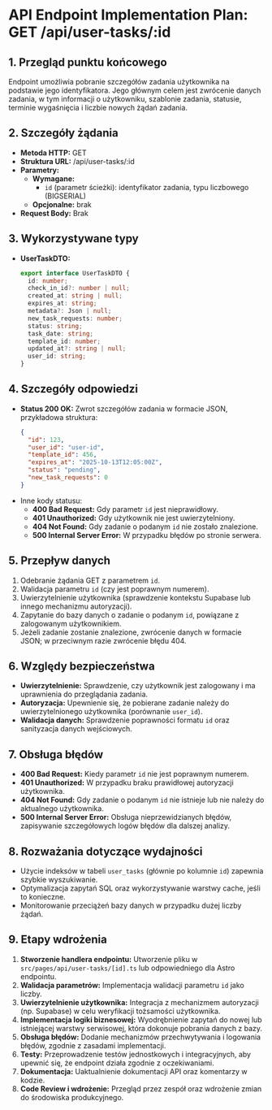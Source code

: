 # API Endpoint Implementation Plan: GET /api/user-tasks/:id

## 1. Przegląd punktu końcowego
Endpoint umożliwia pobranie szczegółów zadania użytkownika na podstawie jego identyfikatora. Jego głównym celem jest zwrócenie danych zadania, w tym informacji o użytkowniku, szablonie zadania, statusie, terminie wygaśnięcia i liczbie nowych żądań zadania.

## 2. Szczegóły żądania
- **Metoda HTTP:** GET
- **Struktura URL:** /api/user-tasks/:id
- **Parametry:**
  - **Wymagane:**
    - `id` (parametr ścieżki): identyfikator zadania, typu liczbowego (BIGSERIAL)
  - **Opcjonalne:** brak
- **Request Body:** Brak

## 3. Wykorzystywane typy
- **UserTaskDTO:**
  ```typescript
  export interface UserTaskDTO {
    id: number;
    check_in_id?: number | null;
    created_at: string | null;
    expires_at: string;
    metadata?: Json | null;
    new_task_requests: number;
    status: string;
    task_date: string;
    template_id: number;
    updated_at?: string | null;
    user_id: string;
  }
  ```

## 4. Szczegóły odpowiedzi
- **Status 200 OK:** Zwrot szczegółów zadania w formacie JSON, przykładowa struktura:
  ```json
  {
    "id": 123,
    "user_id": "user-id",
    "template_id": 456,
    "expires_at": "2025-10-13T12:05:00Z",
    "status": "pending",
    "new_task_requests": 0
  }
  ```
- Inne kody statusu:
  - **400 Bad Request:** Gdy parametr `id` jest nieprawidłowy.
  - **401 Unauthorized:** Gdy użytkownik nie jest uwierzytelniony.
  - **404 Not Found:** Gdy zadanie o podanym `id` nie zostało znalezione.
  - **500 Internal Server Error:** W przypadku błędów po stronie serwera.

## 5. Przepływ danych
1. Odebranie żądania GET z parametrem `id`.
2. Walidacja parametru `id` (czy jest poprawnym numerem).
3. Uwierzytelnienie użytkownika (sprawdzenie kontekstu Supabase lub innego mechanizmu autoryzacji).
4. Zapytanie do bazy danych o zadanie o podanym `id`, powiązane z zalogowanym użytkownikiem.
5. Jeżeli zadanie zostanie znalezione, zwrócenie danych w formacie JSON; w przeciwnym razie zwrócenie błędu 404.

## 6. Względy bezpieczeństwa
- **Uwierzytelnienie:** Sprawdzenie, czy użytkownik jest zalogowany i ma uprawnienia do przeglądania zadania.
- **Autoryzacja:** Upewnienie się, że pobierane zadanie należy do uwierzytelnionego użytkownika (porównanie `user_id`).
- **Walidacja danych:** Sprawdzenie poprawności formatu `id` oraz sanityzacja danych wejściowych.

## 7. Obsługa błędów
- **400 Bad Request:** Kiedy parametr `id` nie jest poprawnym numerem.
- **401 Unauthorized:** W przypadku braku prawidłowej autoryzacji użytkownika.
- **404 Not Found:** Gdy zadanie o podanym `id` nie istnieje lub nie należy do aktualnego użytkownika.
- **500 Internal Server Error:** Obsługa nieprzewidzianych błędów, zapisywanie szczegółowych logów błędów dla dalszej analizy.

## 8. Rozważania dotyczące wydajności
- Użycie indeksów w tabeli `user_tasks` (głównie po kolumnie `id`) zapewnia szybkie wyszukiwanie.
- Optymalizacja zapytań SQL oraz wykorzystywanie warstwy cache, jeśli to konieczne.
- Monitorowanie przeciążeń bazy danych w przypadku dużej liczby żądań.

## 9. Etapy wdrożenia
1. **Stworzenie handlera endpointu:** Utworzenie pliku w `src/pages/api/user-tasks/[id].ts` lub odpowiedniego dla Astro endpointu.
2. **Walidacja parametrów:** Implementacja walidacji parametru `id` jako liczby.
3. **Uwierzytelnienie użytkownika:** Integracja z mechanizmem autoryzacji (np. Supabase) w celu weryfikacji tożsamości użytkownika.
4. **Implementacja logiki biznesowej:** Wyodrębnienie zapytań do nowej lub istniejącej warstwy serwisowej, która dokonuje pobrania danych z bazy.
5. **Obsługa błędów:** Dodanie mechanizmów przechwytywania i logowania błędów, zgodnie z zasadami implementacji.
6. **Testy:** Przeprowadzenie testów jednostkowych i integracyjnych, aby upewnić się, że endpoint działa zgodnie z oczekiwaniami.
7. **Dokumentacja:** Uaktualnienie dokumentacji API oraz komentarzy w kodzie.
8. **Code Review i wdrożenie:** Przegląd przez zespół oraz wdrożenie zmian do środowiska produkcyjnego.
